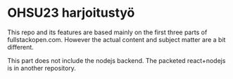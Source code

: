 # OHSU23 harjoitustyö

This repo and its features are based mainly on the first three parts of fullstackopen.com. However the actual content and subject matter are a bit different.

This part does not include the nodejs backend. The packeted react+nodejs is in another repository.
